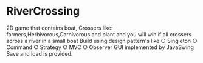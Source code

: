# RiverCrossing
2D  game that contains boat, Crossers like: farmers,Herbivorous,Carnivorous and plant and you will win if all crossers across a river in a small boat
Build using design pattern's like 
○ Singleton
○ Command
○ Strategy
○ MVC
○ Observer
GUI implemented by JavaSwing
Save and load is provided.
